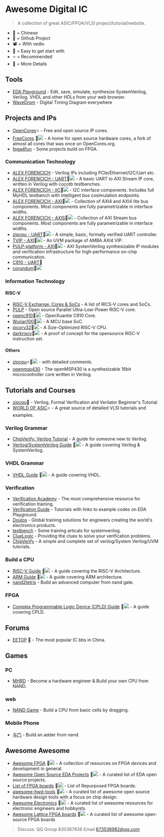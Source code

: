 # Awesome Digital IC
> A collection of great ASIC/FPGA/VLSI project/tutorial/website.

- 🚩 = Chinese
- 📍 = Github Project
- 📽 = With vedio
- 👶 = Easy to get start with
- ⭐ = Recommended
- 💬 = More Details

## Tools

- [EDA Playground](https://www.edaplayground.com/) - Edit, save, simulate, synthesize SystemVerilog, Verilog, VHDL and other HDLs from your web browser.
- [WaveDrom](https://wavedrom.com/) - Digital Timing Diagram everywhere

## Projects and IPs

- [OpenCores](https://opencores.org/)⭐ - Free and open source IP cores.
- [FreeCores](http://freecores.github.io/) 📍![](freecores/freecores.github.io) - A home for open source hardware cores, a fork of almost all cores that was once on OpenCores.org.
- [fpga4fun](https://www.fpga4fun.com/) - Some projects build on FPGA.

### Communication Technology

- [ALEX FORENCICH](http://alexforencich.com/wiki/en/verilog/start) - Verilog IPs including PCIe/Ethernet/I2C/Uart etc.
- [ALEX FORENCICH - UART](http://github.com/alexforencich/verilog-uart/)📍![](https://img.shields.io/github/stars/alexforencich/verilog-uart) - A basic UART to AXI Stream IP core, written in Verilog with cocotb testbenches.
- [ALEX FORENCICH - IIC](https://github.com/alexforencich/verilog-i2c)📍![](https://img.shields.io/github/stars/alexforencich/verilog-i2c) - I2C interface components. Includes full MyHDL testbench with intelligent bus cosimulation endpoints.
- [ALEX FORENCICH - AXI](https://github.com/alexforencich/verilog-axi)📍![](https://img.shields.io/github/stars/alexforencich/verilog-axi) - Collection of AXI4 and AXI4 lite bus components. Most components are fully parametrizable in interface widths.
- [ALEX FORENCICH - AXIS](https://github.com/alexforencich/verilog-axis)📍![](https://img.shields.io/github/stars/alexforencich/verilog-axis) - Collection of AXI Stream bus components. Most components are fully parametrizable in interface widths.
- [zipcpu - UART](https://github.com/ZipCPU/wbuart32)📍![](https://img.shields.io/github/stars/ZipCPU/wbuart32) - A simple, basic, formally verified UART controller.
- [TVIP - AXI](https://github.com/taichi-ishitani/tvip-axi)📍![](https://img.shields.io/github/stars/taichi-ishitani/tvip-axi) - An UVM package of AMBA AXI4 VIP.
- [PULP-platform - AXI](https://github.com/pulp-platform/axi)📍![](https://img.shields.io/github/stars/pulp-platform/axi) - AXI SystemVerilog synthesizable IP modules and verification infrastructure for high-performance on-chip communication.
- [C910 - UART](https://github.com/MeDove/openc910/tree/main/smart_run/logical)📍
- [corundum](https://github.com/corundum/corundum)📍![](https://img.shields.io/github/stars/corundum/corundum)

### Information Technology


#### RISC-V

- [RISC-V Exchange: Cores & SoCs](https://riscv.org/exchanges/cores-socs/) - A list of RICS-V cores and SoCs.
- [PULP](https://github.com/pulp-platform/pulp) - Open source Parallel Ultra-Low-Power RISC-V core.
- [openc910](https://github.com/T-head-Semi/openc910)📍![](https://img.shields.io/github/stars/T-head-Semi/openc910) - OpenXuantie C910 Core.
- [Wujian100](https://github.com/T-head-Semi/wujian100_open)📍![](https://img.shields.io/github/stars/T-head-Semi/wujian100_open) - A MCU base SoC.
- [picorv32](https://github.com/YosysHQ/picorv32)📍![](https://img.shields.io/github/stars/YosysHQ/picorv32) - A Size-Optimized RISC-V CPU.
- [darkriscv](https://github.com/darklife/darkriscv)📍![](https://img.shields.io/github/stars/darklife/darkriscv) - A proof of concept for the opensource RISC-V instruction set.

#### Others

- [zipcpu](https://github.com/ZipCPU/zipcpu)⭐📍![](https://img.shields.io/github/stars/ZipCPU/zipcpu) - with detailed comments.
- [openmsp430](https://opencores.org/projects/openmsp430) - The openMSP430 is a synthesizable 16bit microcontroller core written in Verilog.

## Tutorials and Courses

- [zipcpu](http://zipcpu.com/tutorial/)👶 - Verilog, Formal Verification and Verilator Beginner's Tutorial
- [WORLD OF ASIC](http://asic-world.com/)⭐ - A great source of detailed VLSI tutorials and examples.

### Verilog Grammar

- [ChipVerify: Verilog Tutorial](https://www.chipverify.com/verilog/verilog-tutorial) - A guide for someone new to Verilog.
- [Verilog/SystemVerilog Guide](https://github.com/mikeroyal/Verilog-SystemVerilog-Guide) 📍![](https://img.shields.io/github/stars/mikeroyal/Verilog-SystemVerilog-Guide) - A guide covering Verilog & SystemVerilog.


### VHDL Grammar

- [VHDL Guide](https://github.com/mikeroyal/VHDL-Guide) 📍![](https://img.shields.io/github/stars/mikeroyal/VHDL-Guide) - A guide covering VHDL.

### Verification

- [Verification Academy](https://verificationacademy.com/) - The most comprehensive resource for verification training.
- [Verification Guide](https://www.verificationguide.com/p/home.html) - Tutorials with links to example codes on EDA Playground.
- [Doulos](https://www.doulos.com) - Global training solutions for engineers creating the world's electronics products.
- [testbench](http://www.testbench.in/) - Some training articals for systemverilog.
- [ClueLogic](http://cluelogic.com) - Providing the clues to solve your verification problems.
- [ChipVerify](https://www.chipverify.com/) - A simple and complete set of verilog/System Verilog/UVM tutorials.

### Build a CPU

- [RISC-V Guide](https://github.com/mikeroyal/RISC-V-Guide) 📍![](https://img.shields.io/github/stars/mikeroyal/RISC-V-Guide) - A guide covering the RISC-V Architecture.
- [ARM Guide](https://github.com/mikeroyal/ARM-Guide) 📍![](https://img.shields.io/github/stars/mikeroyal/ARM-Guide) - A guide covering ARM architecture.
- [nand2tetris](https://www.nand2tetris.org/) - Build an advanced computer from nand gate.

### FPGA

- [Complex Programmable Logic Device (CPLD) Guide](https://github.com/mikeroyal/CPLD-Guide) 📍![](https://img.shields.io/github/stars/mikeroyal/CPLD-Guide) - A guide covering CPLD.

## Forums

- [EETOP](https://bbs.eetop.cn/) 🚩 - The most popular IC bbs in China.

## Games

### PC

- [MHRD](https://store.steampowered.com/app/576030/MHRD/) - Become a hardware engineer & Build your own CPU from NAND.

### web

- [NAND Game](https://nandgame.com/#) - Build a CPU from basic cells by dragging.

### Mobile Phone

- [与门](https://www.taptap.com/app/196676) - Build an adder from nand.

## Awesome Awesome

- [Awesome FPGA](https://github.com/Vitorian/awesome-fpga) 📍![](https://img.shields.io/github/stars/Vitorian/awesome-fpga) - A collection of resources on FPGA devices and development in general.
- [Awesome Open Source EDA Projects](https://github.com/clin99/awesome-eda) 📍![](https://img.shields.io/github/stars/clin99/awesome-eda) - A curated list of EDA open source projects. 
- [List of FPGA boards](https://github.com/iDoka/awesome-fpga-boards) 📍![](https://img.shields.io/github/stars/iDoka/awesome-fpga-boards) - List of Repurposed FPGA boards.
- [awesome-hwd-tools](https://github.com/TM90/awesome-hwd-tools) 📍![](https://img.shields.io/github/stars/TM90/awesome-hwd-tools) - A curated list of awesome open source hardware design tools with a focus on chip design.
- [Awesome Electronics](https://github.com/kitspace/awesome-electronics) 📍![](https://img.shields.io/github/stars/kitspace/awesome-electronics) - A curated list of awesome resources for electronic engineers and hobbyists.
- [Awesome Lattice FPGA boards](https://github.com/kelu124/awesome-latticeFPGAs) 📍![](https://img.shields.io/github/stars/kelu124/awesome-latticeFPGAs) - A curated list of awesome open-source FPGA boards


> Discuss: 
> QQ Group 830367636
> Email 673538982@qq.com
